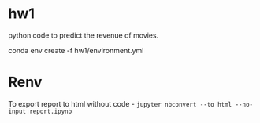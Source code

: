 # hw1

python code to predict the revenue of movies.


conda env create -f hw1/environment.yml 

# Renv

To export report to html without code -
`jupyter nbconvert --to html --no-input report.ipynb`
